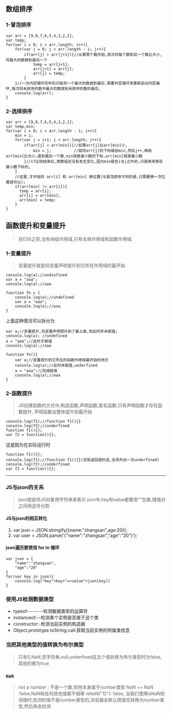 ## 数组排序
### 1-冒泡排序

    var arr = [9,8,7,6,5,4,3,2,1];
	var temp;
	for(var i = 0; i < arr.length; i++){
		for(var j = 0; j < arr.length - i; j++){
			if(arr[j] > arr[j+1]){//从第零个数开始,依次将每个数和后一个数比大小,将最大的数换到最后一个
				temp = arr[j+1];
				arr[j+1] = arr[j];
				arr[j] = temp;
			}	
		}//一次内层循环完毕后只能将一个最大的数放到最后,需要外层循环来重新启动内层循环,每次将未排序的数中最大的数放到未排序的数的最后,
		console.log(arr);
	}	
### 2-选择排序
	var arr = [9,8,7,6,5,4,3,2,1];
	var temp,min;
	for(var i = 0; i < arr.length - 1; i++){
        min = i;
		for(var j = i+1; j < arr.length; j++){
			if(arr[j] < arr[min]){//如果arr[j]比arr[min]小,
				min = j;          //就将arr[j]的下标赋给min,然后j++,再和arr[min]比大小,直到最后一个数,min就是最小数的下标,arr[min]就是最小数
			}//if比较结束后,原数组还没有发生变化,因为min是在i与j之外的,只是用来暂存最小数下标的,        	
		}
        //这里,才开始将 arr[i] 和 arr[min] 换位置(与冒泡排序不同的是,只需要换一次位置就可以);
        if(arr[min] != arr[i]){	
          temp = arr[i];
		  arr[i] = arr[min];
		  arr[min] = temp;
        }
	}

## 函数提升和变量提升
>在ES6之前,没有块级作用域,只有全局作用域和函数作用域.
### 1-变量提升
>变量提升就是将变量声明提升到它所在作用域的最开始.

    console.log(a);//undiefined
    var a = "aaa";
    console.log(a);//aaa

    function fn = {
        console.log(a);//undefined
        var a = "aaa";
        console.log(a);//aaa
    }
上面这种情况可以拆分为

    var a;//变量提升,将变量声明提升到了最上面,但此时并未赋值;
    consolo.log(a); //undefined
    a = "aaa";//此时才赋值
    console.log(a);//aaa

    function fn(){
        var a;//变量提升到它所在的函数作用域最开始的地方
        console.log(a);//此时未赋值,underfined
        a = "aaa";//完成赋值
        console.log(a);//aaa
    }

### 2-函数提升
> JS创建函数的方式中,构造函数,声明函数,匿名函数,只有声明函数才存在函数提升,
> 声明函数会整体提升到最开始

    console.log(f1);//function f1(){}
    console.log(f2);//underfined
    function f1(){};
    var f2 = function(){};

这是因为在实际运行时

    function f1(){};
    console.log(f1);//function f1(){}(没有返回值的话,会另外出一次underfined)
    console.log(f2);//underfined
    var f2 = function(){};


****
### JS与json的关系
> json就是将JS对象用字符串来表示
> json中,key和value都要用""包裹,键值对之间用逗号分割

#### JS与json的相互转化
1. var json = JSON.stringify({name:"zhangsan",age:20});
2. var user = JSON.parse('{"name":"zhangsan","age":"20"}');

#### json遍历要使用 for in 循环
    var json = {
        "name":"zhangsan",
        "age":"20"
    }
    for(var key in json){
        console.log("key"+key+"=>value"+json[key])
    }

### 使用JS检测数据类型
  * typeof--------检测数据类型的运算符
  * instanceof:--检测某个实例是否属于这个类 
  * constructor:-检测当前实例的构造器
  * Object.prototype.toString.call:获取当前实例的所属类信息
   
### 当把其他类型的值转换为布尔类型
> 只有0,NaN,空字符串,null,underfined这五个值转换为布尔类型时为false,其他的都为true

### `NaN`
>not a number : 不是一个数,但他本身属于number类型
>NaN == NaN :false,NaN和任何其他值都不相等
>isNaN("12"): false, 当我们使用isNaN检测值时,检测的值不是number类型的,浏览器会默认把值先转换为number类型,然后再去检测